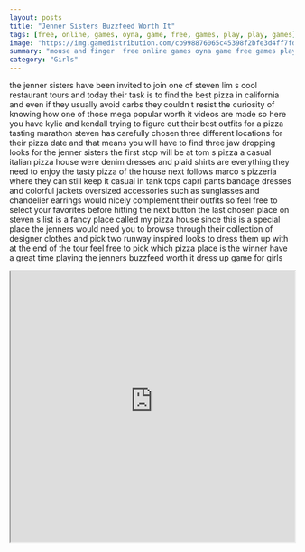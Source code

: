 ```yaml
---
layout: posts
title: "Jenner Sisters Buzzfeed Worth It"
tags: [free, online, games, oyna, game, free, games, play, play, games]
image: "https://img.gamedistribution.com/cb998876065c45398f2bfe3d4ff7fdb1.jpg"
summary: "mouse and finger  free online games oyna game free games play play games"
category: "Girls"
---
```


the jenner sisters have been invited to join one of steven lim s cool restaurant tours and today their task is to find the best pizza in california and even if they usually avoid carbs they couldn t resist the curiosity of knowing how one of those mega popular worth it videos are made so here you have kylie and kendall trying to figure out their best outfits for a pizza tasting marathon steven has carefully chosen three different locations for their pizza date and that means you will have to find three jaw dropping looks for the jenner sisters the first stop will be at tom s pizza a casual italian pizza house were denim dresses and plaid shirts are everything they need to enjoy the tasty pizza of the house next follows marco s pizzeria where they can still keep it casual in tank tops capri pants bandage dresses and colorful jackets oversized accessories such as sunglasses and chandelier earrings would nicely complement their outfits so feel free to select your favorites before hitting the next button the last chosen place on steven s list is a fancy place called my pizza house since this is a special place the jenners would need you to browse through their collection of designer clothes and pick two runway inspired looks to dress them up with at the end of the tour feel free to pick which pizza place is the winner have a great time playing the jenners buzzfeed worth it dress up game for girls

<iframe width="100%" height="480px;" src="https://html5.gamedistribution.com/cb998876065c45398f2bfe3d4ff7fdb1/"></iframe>